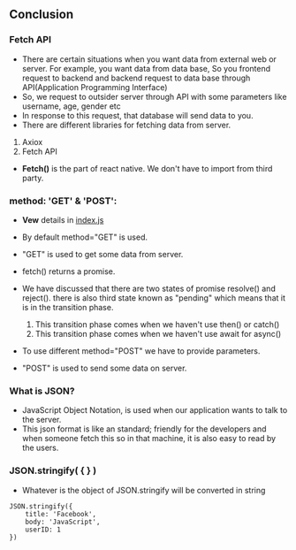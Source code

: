 ## Conclusion

### Fetch API
- There are certain situations when you want data from external web or server. For example, you want data from data base, So you frontend request to backend and backend request to data base through API(Application Programming Interface)
- So, we request to outsider server through API with some parameters like username, age, gender etc
- In response to this request, that database will send data to you.
- There are different libraries for fetching data from server.
 1. Axiox
 2. Fetch API

- **Fetch()** is the part of react native. We don't have to import from third party.

### method: 'GET' & 'POST':
- **Vew** details in [index.js]()
- By default method="GET" is used.
- "GET" is used to get some data from server.
- fetch() returns a promise.
- We have discussed that there are two states of promise resolve() and reject(). there is also third state known as "pending" which means that it is in the  transition phase. 
    1. This transition phase comes when we haven't use then() or catch()
    2. This transition phase comes when we haven't use await for async()

- To use different method="POST" we have to provide parameters.
- "POST" is used to send some data on server.

### What is JSON?
- JavaScript Object Notation, is used when our application wants to talk to the server.
- This json format is like an standard; friendly for the developers and when someone fetch this so in that machine, it is also easy to read by the users.

### JSON.stringify( { } )
- Whatever is the object of JSON.stringify will be converted in string
```
JSON.stringify({
    title: 'Facebook',
    body: 'JavaScript',
    userID: 1
})
```